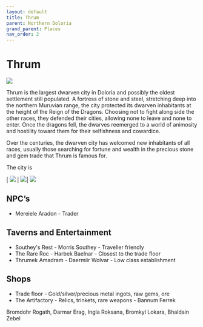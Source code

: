 ```yaml
---
layout: default
title: Thrum
parent: Northern Doloria
grand_parent: Places
nav_order: 2
---
```


# Thrum

![](/doloria/img/thrum.jpg)

Thrum is the largest dwarven city in Doloria and possibly the oldest settlement still populated. A fortress of stone and steel, stretching deep into the northern Muruvian range, the city protected its dwarven inhabitants at the height of the Reign of the Dragons. Choosing not to fight along side the other races, they defended their cities, allowing none to leave and none to enter. Once the dragons fell, the dwarves reemerged to a world of animosity and hostility toward them for their selfishness and cowardice.

Over the centuries, the dwarven city has welcomed new inhabitants of all races, usually those searching for fortune and wealth in the precious stone and gem trade that Thrum is famous for.

The city is 

| ![](/doloria/img/thrum_granite.png) | ![](/doloria/img/thrum_silver.png)| ![](/doloria/img/thrum_ruby.png)

## NPC’s

* Mereiele Aradon - Trader

## Taverns and Entertainment

* Southey's Rest - Morris Southey - Traveller friendly
* The Rare Roc - Harbek Baelnar - Closest to the trade floor
* Thrumek Amadram - Daermiir Wolvar - Low class establishment

## Shops

* Trade floor - Gold/silver/precious metal ingots, raw gems, ore
* The Artifactory - Relics, trinkets, rare weapons - Bannum Ferrek

Bromdohr Rogath, Darmar Erag, Ingla Roksana, Bromkyl Lokara, Bhaldain Zebel